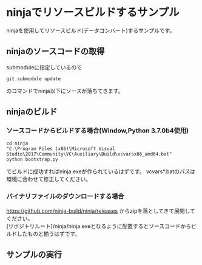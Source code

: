 # ninjaでリソースビルドするサンプル

ninjaを使用してリソースビルド(データコンバート)するサンプルです。

## ninjaのソースコードの取得

submoduleに指定しているので

```batch
git submodule update
```

のコマンドでninja以下にソースが落ちてきます。

## ninjaのビルド

### ソースコードからビルドする場合(Window,Python 3.7.0b4使用)


```batch
cd ninja
"C:\Program Files (x86)\Microsoft Visual Studio\2017\Community\VC\Auxiliary\Build\vcvarsx86_amd64.bat"
python bootstrap.py
```

でビルドに成功すればninja.exeが作られているはずです。
vcvars*.batのパスは環境に合わせて修正してください。

### バイナリファイルのダウンロードする場合

https://github.com/ninja-build/ninja/releases からzipを落としてきて展開してください。  
(リポジトリルート)/ninja/ninja.exeとなるように配置するとソースコードからビルドしたものと揃うはずです。

## サンプルの実行


